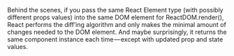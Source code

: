 Behind the scenes, if you pass the same React Element type (with possibly different props values) into the same DOM element for ReactDOM.render(), React performs the diff’ing algorithm and only makes the minimal amount of changes needed to the DOM element. And maybe surprisingly, it returns the same component instance each time — except with updated prop and state values.